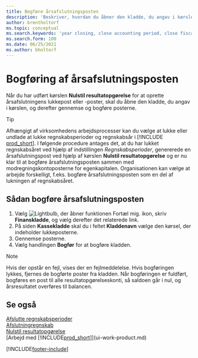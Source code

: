 ```yaml
---
title: Bogføre årsafslutningsposten
description: 'Beskriver, hvordan du åbner den kladde, du angav i kørslen Nulstil resultatopgørelse, og derefter gennemser og bogfører årsafslutningsposten.'
author: brentholtorf
ms.topic: conceptual
ms.search.keywords: 'year closing, close accounting period, close fiscal year, bank account detailed trial balance'
ms.search.form: 100
ms.date: 06/25/2021
ms.author: bholtorf
---
```

# Bogføring af årsafslutningsposten

Når du har udført kørslen **Nulstil resultatopgørelse** for at oprette årsafslutningens lukkepost eller -poster, skal du åbne den kladde, du angav i kørslen, og derefter gennemse og bogføre posterne.  

> [!TIP]
> Afhængigt af virksomhedens arbejdsprocesser kan du vælge at lukke eller undlade at lukke regnskabsperioder og regnskabsår i [!INCLUDE [prod_short](includes/prod_short.md)]. I følgende procedure antages det, at du har lukket regnskabsåret ved hjælp af indstillingen *Regnskabsperioder*, genererede en årsafslutningspost ved hjælp af kørslen **Nulstil resultatopgørelse** og er nu klar til at bogføre årsafslutningsposten sammen med modregningskontoposterne for egenkapitalen. Organisationen kan vælge at arbejde forskelligt, f.eks. bogføre årsafslutningsposten som en del af lukningen af regnskabsåret.

## Sådan bogføre årsafslutningsposten

1. Vælg ![Lightbulb, der åbner funktionen Fortæl mig.](media/ui-search/search_small.png "Fortæl mig, hvad du vil foretage dig") ikon, skriv **Finanskladde**, og vælg derefter det relaterede link.
2. På siden **Kassekladde** skal du i feltet **Kladdenavn** vælge den kørsel, der indeholder lukkeposterne.
3. Gennemse posterne.
4. Vælg handlingen **Bogfør** for at bogføre kladden.

> [!NOTE]  
> Hvis der opstår en fejl, vises der en fejlmeddelelse. Hvis bogføringen lykkes, fjernes de bogførte poster fra kladden. Når bogføringen er fuldført, bogføres en post til alle resultatopgørelseskonti, så saldoen går i nul, og årsresultatet overføres til balancen.

## Se også

[Afslutte regnskabsperioder](year-close-account-periods.md)  
[Afslutningregnskab](year-close-books.md)  
[Nulstil resultatopgørelse](year-close-income-statement.md)  
[Arbejd med [!INCLUDE[prod_short](includes/prod_short.md)]](ui-work-product.md)


[!INCLUDE[footer-include](includes/footer-banner.md)]
